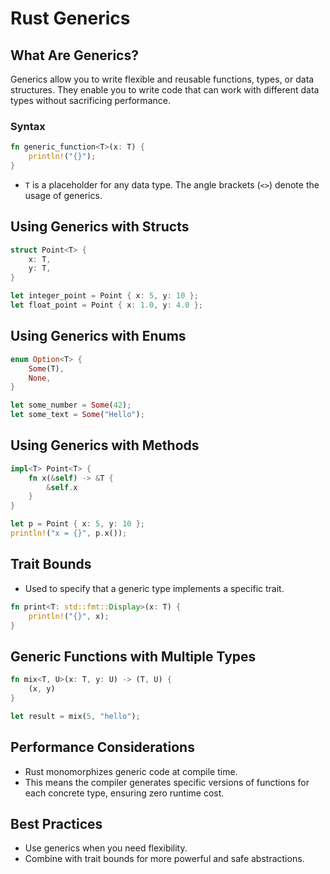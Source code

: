 # Rust Generics

## What Are Generics?
Generics allow you to write flexible and reusable functions, types, or data structures. They enable you to write code that can work with different data types without sacrificing performance.

### Syntax
```rust
fn generic_function<T>(x: T) {
    println!("{}");
}
```
- `T` is a placeholder for any data type. The angle brackets (`<>`) denote the usage of generics.

## Using Generics with Structs
```rust
struct Point<T> {
    x: T,
    y: T,
}

let integer_point = Point { x: 5, y: 10 };
let float_point = Point { x: 1.0, y: 4.0 };
```

## Using Generics with Enums
```rust
enum Option<T> {
    Some(T),
    None,
}

let some_number = Some(42);
let some_text = Some("Hello");
```

## Using Generics with Methods
```rust
impl<T> Point<T> {
    fn x(&self) -> &T {
        &self.x
    }
}

let p = Point { x: 5, y: 10 };
println!("x = {}", p.x());
```

## Trait Bounds
- Used to specify that a generic type implements a specific trait.
```rust
fn print<T: std::fmt::Display>(x: T) {
    println!("{}", x);
}
```

## Generic Functions with Multiple Types
```rust
fn mix<T, U>(x: T, y: U) -> (T, U) {
    (x, y)
}

let result = mix(5, "hello");
```

## Performance Considerations
- Rust monomorphizes generic code at compile time.
- This means the compiler generates specific versions of functions for each concrete type, ensuring zero runtime cost.

## Best Practices
- Use generics when you need flexibility.
- Combine with trait bounds for more powerful and safe abstractions.
